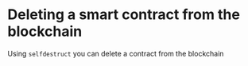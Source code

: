 # Deleting a smart contract from the blockchain

Using `selfdestruct` you can delete a contract from the blockchain


